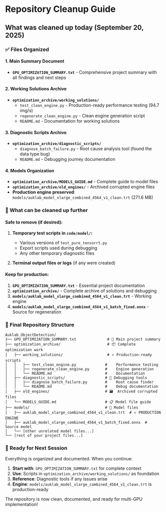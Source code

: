 # Repository Cleanup Guide

## What was cleaned up today (September 20, 2025)

### ✅ Files Organized

#### 1. Main Summary Document
- **`GPU_OPTIMIZATION_SUMMARY.txt`** - Comprehensive project summary with all findings and next steps

#### 2. Working Solutions Archive
- **`optimization_archive/working_solutions/`**
  - `test_clean_engine.py` - Production-ready performance testing (94.7 img/s)
  - `regenerate_clean_engine.py` - Clean engine generation script
  - `README.md` - Documentation for working solutions

#### 3. Diagnostic Scripts Archive  
- **`optimization_archive/diagnostic_scripts/`**
  - `diagnose_batch_failure.py` - Root cause analysis tool (found the data type bug)
  - `README.md` - Debugging journey documentation

#### 4. Models Organization
- **`optimization_archive/MODELS_GUIDE.md`** - Complete guide to model files
- **`optimization_archive/old_engines/`** - Archived corrupted engine files
- **Production engine preserved**: `models/auklab_model_xlarge_combined_4564_v1_clean.trt` (271.6 MB)

### 🧹 What can be cleaned up further

#### Safe to remove (if desired):
1. **Temporary test scripts in `code/model/`:**
   - Various versions of `test_pure_tensorrt.py` 
   - Export scripts used during debugging
   - Any other temporary diagnostic files

2. **Terminal output files or logs** (if any were created)

#### Keep for production:
1. **`GPU_OPTIMIZATION_SUMMARY.txt`** - Essential project documentation
2. **`optimization_archive/`** - Complete archive of solutions and debugging
3. **`models/auklab_model_xlarge_combined_4564_v1_clean.trt`** - Working engine
4. **`models/auklab_model_xlarge_combined_4564_v1_batch_fixed.onnx`** - Source for regeneration

### 📁 Final Repository Structure

```
Auklab_ObjectDetection/
├── GPU_OPTIMIZATION_SUMMARY.txt              # 📖 Main project summary
├── optimization_archive/                     # 📦 Complete optimization work
│   ├── working_solutions/                    # ⭐ Production-ready scripts
│   │   ├── test_clean_engine.py             #    Performance testing
│   │   ├── regenerate_clean_engine.py       #    Engine generation  
│   │   └── README.md                        #    Documentation
│   ├── diagnostic_scripts/                  # 🔧 Debugging tools
│   │   ├── diagnose_batch_failure.py        #    Root cause finder
│   │   └── README.md                        #    Debug documentation
│   ├── old_engines/                         # 🗃️  Archived corrupted files
│   └── MODELS_GUIDE.md                      # 📋 Model file guide
├── models/                                  # 💾 Model files
│   ├── auklab_model_xlarge_combined_4564_v1_clean.trt  # ⭐ PRODUCTION ENGINE
│   ├── auklab_model_xlarge_combined_4564_v1_batch_fixed.onnx  # Source model
│   └── [other unrelated model files...]
└── [rest of your project files...]
```

### 🎯 Ready for Next Session

Everything is organized and documented. When you continue:

1. **Start with**: `GPU_OPTIMIZATION_SUMMARY.txt` for complete context
2. **Use**: Scripts in `optimization_archive/working_solutions/` as foundation
3. **Reference**: Diagnostic tools if any issues arise
4. **Engine**: `models/auklab_model_xlarge_combined_4564_v1_clean.trt` is production-ready

The repository is now clean, documented, and ready for multi-GPU implementation!